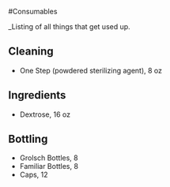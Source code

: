 #Consumables

_Listing of all things that get used up.

## Cleaning

* One Step (powdered sterilizing agent), 8 oz

## Ingredients

* Dextrose, 16 oz

## Bottling
* Grolsch Bottles, 8
* Familiar Bottles, 8
* Caps, 12
 